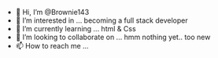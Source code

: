 - 👋 Hi, I’m @Brownie143
- 👀 I’m interested in ... becoming a full stack developer
- 🌱 I’m currently learning ... html & Css
- 💞️ I’m looking to collaborate on ... hmm nothing yet.. too new
- 📫 How to reach me ...

<!---
Brownie143/Brownie143 is a ✨ special ✨ repository because its `README.md` (this file) appears on your GitHub profile.
You can click the Preview link to take a look at your changes.
--->
